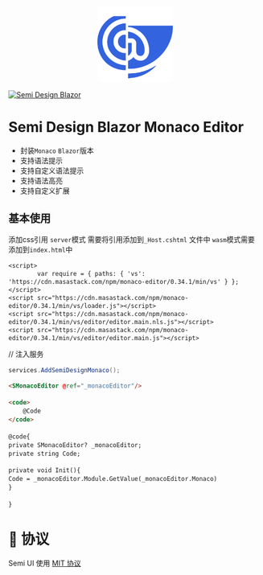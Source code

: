 ﻿<p align="center">
  <a href="http://semi-design-blazor.cn/" target="_blank">
    <img alt="Semi Design Blazor" width="150" src="./logo.png">
  </a>
</p>

[![Semi Design Blazor](https://img.shields.io/badge/license-MIT-informational)](https://github.com/semi-design-blazor/Semi.Design.Blazor.Monaco.Editor/blob/develop/LICENSE)

# Semi Design Blazor Monaco Editor
* 封装`Monaco` `Blazor`版本
* 支持语法提示
* 支持自定义语法提示
* 支持语法高亮
* 支持自定义扩展


## 基本使用

添加css引用
`server`模式 需要将引用添加到`_Host.cshtml` 文件中 `wasm`模式需要添加到`index.html`中
```
<script>
        var require = { paths: { 'vs': 'https://cdn.masastack.com/npm/monaco-editor/0.34.1/min/vs' } };
</script>
<script src="https://cdn.masastack.com/npm/monaco-editor/0.34.1/min/vs/loader.js"></script>
<script src="https://cdn.masastack.com/npm/monaco-editor/0.34.1/min/vs/editor/editor.main.nls.js"></script>
<script src="https://cdn.masastack.com/npm/monaco-editor/0.34.1/min/vs/editor/editor.main.js"></script>
```

// 注入服务
```c#
services.AddSemiDesignMonaco();
```

```html
<SMonacoEditor @ref="_monacoEditor"/>

<code>
    @Code
</code>

@code{
private SMonacoEditor? _monacoEditor;
private string Code;

private void Init(){
Code = _monacoEditor.Module.GetValue(_monacoEditor.Monaco)
}

}
```

# 🎈 协议

Semi UI 使用 [MIT 协议](LICENSE)